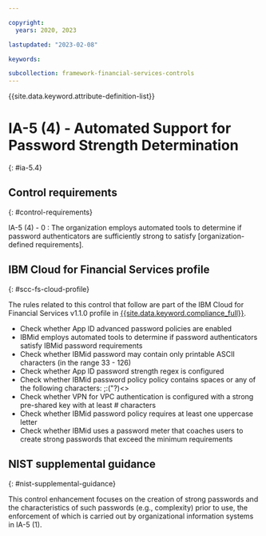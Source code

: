 ```yaml
---

copyright:
  years: 2020, 2023

lastupdated: "2023-02-08"

keywords:

subcollection: framework-financial-services-controls
---
```


{{site.data.keyword.attribute-definition-list}}

               
# IA-5 (4) - Automated Support for Password Strength Determination
{: #ia-5.4}

## Control requirements
{: #control-requirements}

IA-5 (4) - 0
    : The organization employs automated tools to determine if password authenticators are sufficiently strong to satisfy [organization-defined requirements].

## IBM Cloud for Financial Services profile
{: #scc-fs-cloud-profile}

The rules related to this control that follow are part of the IBM Cloud for Financial Services v1.1.0 profile in [{{site.data.keyword.compliance_full}}](/docs/security-compliance?topic=security-compliance-getting-started).

- Check whether App ID advanced password policies are enabled 
- IBMid employs automated tools to determine if password authenticators satisfy IBMid password requirements 
- Check whether IBMid password may contain only printable ASCII characters (in the range 33 - 126) 
- Check whether App ID password strength regex is configured 
- Check whether IBMid password policy policy contains spaces or any of the following characters: ;:("?)<> 
- Check whether VPN for VPC authentication is configured with a strong pre-shared key with at least # characters 
- Check whether IBMid password policy requires at least one uppercase letter 
- Check whether IBMid uses a password meter that coaches users to create strong passwords that exceed the minimum requirements

## NIST supplemental guidance
{: #nist-supplemental-guidance}

This control enhancement focuses on the creation of strong passwords and the characteristics of such passwords (e.g., complexity) prior to use, the enforcement of which is carried out by organizational information systems in IA-5 (1).





